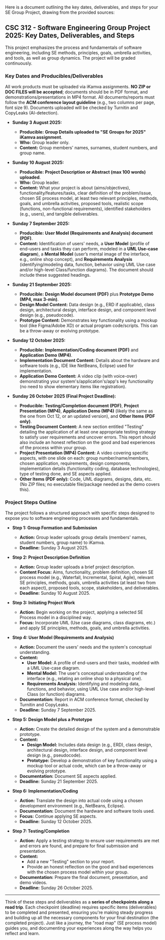 Here is a document outlining the key dates, deliverables, and steps for your SE Group Project, drawing from the provided sources:

## CSC 312 - Software Engineering Group Project 2025: Key Dates, Deliverables, and Steps

This project emphasizes the process and fundamentals of software engineering, including SE methods, principles, goals, umbrella activities, and tools, as well as group dynamics. The project will be graded continuously.

### Key Dates and Producibles/Deliverables

All work products must be uploaded via iKamva assignments. **NO ZIP or DOC FILES will be accepted**; documents should be in PDF format, and demonstrations/presentations in MP4 format. All documents/reports must follow the **ACM conference layout guideline** (e.g., two columns per page, font size 9). Documents uploaded will be checked by Turnitin and CopyLeaks (AI-detection).

*   **Sunday 3 August 2025:**
    *   **Producible:** **Group Details uploaded to "SE Groups for 2025" iKamva assignment**.
    *   **Who:** Group leader only.
    *   **Content:** Group members' names, surnames, student numbers, and group name.

*   **Sunday 10 August 2025:**
    *   **Producible:** **Project Description or Abstract (max 100 words) uploaded**.
    *   **Who:** Group leader.
    *   **Content:** What your project is about (aims/objectives), functionality/features/tasks, clear definition of the problem/issue, chosen SE process model, at least two relevant principles, methods, goals, and umbrella activities, proposed tools, realistic scope (functions, non-functional requirements), identified stakeholders (e.g., users), and tangible deliverables.

*   **Sunday 7 September 2025:**
    *   **Producible:** **User Model (Requirements and Analysis) document (PDF)**.
    *   **Content:** Identification of users' needs, a **User Model** (profile of end-users and tasks they can perform, modeled in a **UML Use-case diagram**), a **Mental Model** (user’s mental image of the interface, e.g., online shop concept), and **Requirements Analysis** (identifying/modeling data, function, behavior using UML Use case and/or high-level Class/function diagrams). The document should include these suggested headings.

*   **Sunday 21 September 2025:**
    *   **Producible:** **Design Model document (PDF)** plus **Prototype Demo (MP4, max 3-min)**.
    *   **Design Model Content:** Data design (e.g., ERD if applicable), class design, architectural design, interface design, and component level design (e.g., pseudocode).
    *   **Prototype Content:** Demonstrates key functionality using a mockup tool (like Figma/Adobe XD) or actual program code/scripts. This can be a throw-away or evolving prototype.

*   **Sunday 12 October 2025:**
    *   **Producible:** **Implementation/Coding document (PDF)** and **Application Demo (MP4)**.
    *   **Implementation Document Content:** Details about the hardware and software tools (e.g., IDE like NetBeans, Eclipse) used for implementation.
    *   **Application Demo Content:** A video clip (with voice-over) demonstrating your system's/application's/app's key functionality (no need to show elementary items like registration).

*   **Sunday 26 October 2025 (Final Project Deadline):**
    *   **Producible:** **Testing/Completion document (PDF)**, **Project Presentation (MP4)**, **Application Demo (MP4)** (likely the same as the one from Oct 12, or an updated version), and **Other Items (PDF only)**.
    *   **Testing Document Content:** A new section entitled "Testing" detailing the application of at least one appropriate testing strategy to satisfy user requirements and uncover errors. This report should also include an honest reflection on the good and bad experiences of the process within your group.
    *   **Project Presentation (MP4) Content:** A video covering specific aspects, with one slide on each: group number/name/members, chosen application, requirements, design components, implementation details (functionality coding, database technologies), type of testing done, and SE aspects applied.
    *   **Other Items (PDF only):** Code, UML diagrams, designs, data, etc. (No ZIP files; no executable file/package needed as the demo covers this).

### Project Steps Outline

The project follows a structured approach with specific steps designed to expose you to software engineering processes and fundamentals.

*   **Step 1: Group Formation and Submission**
    *   **Action:** Group leader uploads group details (members' names, student numbers, group name) to iKamva.
    *   **Deadline:** Sunday 3 August 2025.

*   **Step 2: Project Description Definition**
    *   **Action:** Group leader uploads a brief project description.
    *   **Content Focus:** Aims, functionality, problem definition, chosen SE process model (e.g., Waterfall, Incremental, Spiral, Agile), relevant SE principles, methods, goals, umbrella activities (at least two from each aspect), proposed tools, scope, stakeholders, and deliverables.
    *   **Deadline:** Sunday 10 August 2025.

*   **Step 3: Initiating Project Work**
    *   **Action:** Begin working on the project, applying a selected SE Process model in a disciplined way.
    *   **Focus:** Incorporate UML (Use case diagrams, class diagrams, etc.) and apply SE principles, methods, goals, and umbrella activities.

*   **Step 4: User Model (Requirements and Analysis)**
    *   **Action:** Document the users' needs and the system's conceptual understanding.
    *   **Content:**
        *   **User Model:** A profile of end-users and their tasks, modeled with a UML Use-case diagram.
        *   **Mental Model:** The user's conceptual understanding of the interface (e.g., relating an online shop to a physical one).
        *   **Requirements Analysis:** Identifying and modeling data, functions, and behavior, using UML Use case and/or high-level Class (or function) diagrams.
    *   **Documentation:** Report in ACM conference format, checked by Turnitin and CopyLeaks.
    *   **Deadline:** Sunday 7 September 2025.

*   **Step 5: Design Model plus a Prototype**
    *   **Action:** Create the detailed design of the system and a demonstrable prototype.
    *   **Content:**
        *   **Design Model:** Includes data design (e.g., ERD), class design, architectural design, interface design, and component level design (e.g., pseudocode).
        *   **Prototype:** Develop a demonstration of key functionality using a mockup tool or actual code, which can be a throw-away or evolving prototype.
    *   **Documentation:** Document SE aspects applied.
    *   **Deadline:** Sunday 21 September 2025.

*   **Step 6: Implementation/Coding**
    *   **Action:** Translate the design into actual code using a chosen development environment (e.g., NetBeans, Eclipse).
    *   **Documentation:** Document the hardware and software tools used.
    *   **Focus:** Continue applying SE aspects.
    *   **Deadline:** Sunday 12 October 2025.

*   **Step 7: Testing/Completion**
    *   **Action:** Apply a testing strategy to ensure user requirements are met and errors are found, and prepare for final submission and presentation.
    *   **Content:**
        *   Add a new "Testing" section to your report.
        *   Provide an honest reflection on the good and bad experiences with the chosen process model within your group.
    *   **Documentation:** Prepare the final document, presentation, and demo videos.
    *   **Deadline:** Sunday 26 October 2025.

---

Think of these steps and deliverables as a **series of checkpoints along a road trip**. Each checkpoint (deadline) requires specific items (deliverables) to be completed and presented, ensuring you're making steady progress and building up all the necessary components for your final destination (the completed project). Just like a journey, the "road map" (SE process model) guides you, and documenting your experiences along the way helps you reflect and learn.

